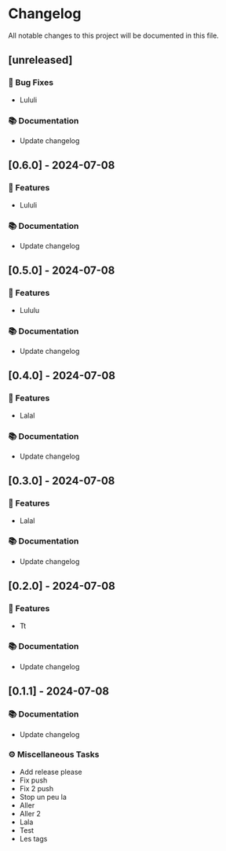 # Changelog

All notable changes to this project will be documented in this file.

## [unreleased]

### 🐛 Bug Fixes

- Lululi

### 📚 Documentation

- Update changelog

## [0.6.0] - 2024-07-08

### 🚀 Features

- Lululi

### 📚 Documentation

- Update changelog

## [0.5.0] - 2024-07-08

### 🚀 Features

- Lululu

### 📚 Documentation

- Update changelog

## [0.4.0] - 2024-07-08

### 🚀 Features

- Lalal

### 📚 Documentation

- Update changelog

## [0.3.0] - 2024-07-08

### 🚀 Features

- Lalal

### 📚 Documentation

- Update changelog

## [0.2.0] - 2024-07-08

### 🚀 Features

- Tt

### 📚 Documentation

- Update changelog

## [0.1.1] - 2024-07-08

### 📚 Documentation

- Update changelog

### ⚙️ Miscellaneous Tasks

- Add release please
- Fix push
- Fix 2 push
- Stop un peu la
- Aller
- Aller 2
- Lala
- Test
- Les tags


